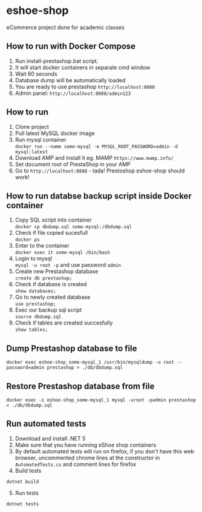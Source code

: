 # eshoe-shop
eCommerce project done for academic classes

## How to run with Docker Compose
1. Run install-prestashop.bat script.
2. It will start docker containers in separate cmd window
3. Wait 60 seconds
4. Database dump will be automatically loaded
5. You are ready to use prestashop `http://localhost:8080`
6. Admin panel: `http://localhost:8080/admin123`


## How to run
1. Clone project
2. Pull latest MySQL docker image
3. Run mysql container  
`docker run --name some-mysql -e MYSQL_ROOT_PASSWORD=admin -d mysql:latest`
1. Download AMP and install it eg. MAMP
`https://www.mamp.info/`
5. Set document root of PrestaShop in your AMP
6. Go to `http://localhost:8888` - tada! Prestoshop eshoe-shop should work!
## How to run databse backup script inside Docker container

1. Copy SQL script into container  
`docker cp dbdump.sql some-mysql:/dbdump.sql`  
2. Check if file copied sucesfull  
`docker ps`  
3. Enter to the container  
`docker exec it some-mysql /bin/bash`
4. Login to mysql  
`mysql -u root -p` and use password `admin`
5. Create new Prestashop database  
`create db prestashop;`
6. Check if database is created  
`show databases;`
7. Go to newly created database  
`use prestashop;`
8. Exec our backup sql script  
`source dbdump.sql`
9. Check if tables are created succesfully  
`show tables;`


## Dump Prestashop database to file
```
docker exec eshoe-shop_some-mysql_1 /usr/bin/mysqldump -u root --password=admin prestashop > ./db/dbdump.sql
```

## Restore Prestashop database from file
```
docker exec -i eshoe-shop_some-mysql_1 mysql -uroot -padmin prestashop < ./db/dbdump.sql
```

## Run automated tests
1. Download and install .NET 5
2. Make sure that you have running eShoe shop containers
3. By default automated tests will run on firefox, if you don't have this web browser, uncommented chrome lines at the constructor in `AutomatedTests.cs` and comment lines for firefox
4. Build tests
```
dotnet build
``` 
5. Run tests
```
dotnet tests
```